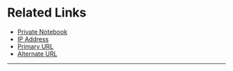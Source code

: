 
# Related Links

[notes]: <https://bit.ly/greystoke-notebook>
[ip]: <https://bit.ly/greystoke-ip>
[cloudflare]: <http://nyteowldave.work>
[bluehost]: <http://greystoke.nyteowldave.us>

* [Private Notebook][notes]
* [IP Address][ip]
* [Primary URL][cloudflare]
* [Alternate URL][bluehost]

---


